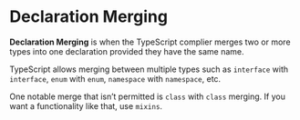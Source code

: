 # Declaration Merging

**Declaration Merging** is when the TypeScript complier merges two or more types into one declaration provided they have the same name.

TypeScript allows merging between multiple types such as `interface` with `interface`, `enum` with `enum`, `namespace` with `namespace`, etc.

One notable merge that isn’t permitted is `class` with `class` merging. If you want a functionality like that, use `mixins`.
